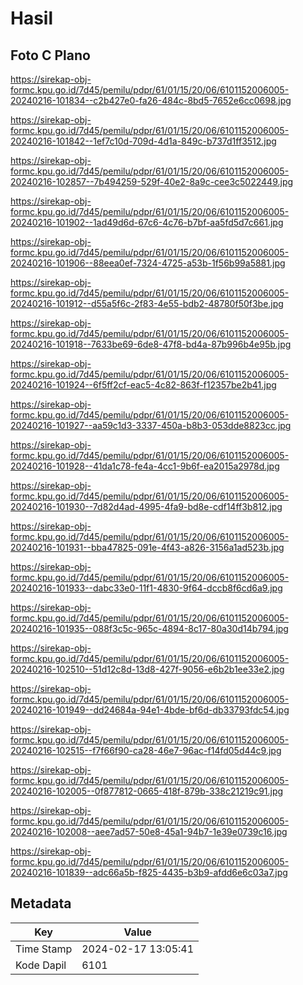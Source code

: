 # Hasil

## Foto C Plano

https://sirekap-obj-formc.kpu.go.id/7d45/pemilu/pdpr/61/01/15/20/06/6101152006005-20240216-101834--c2b427e0-fa26-484c-8bd5-7652e6cc0698.jpg

https://sirekap-obj-formc.kpu.go.id/7d45/pemilu/pdpr/61/01/15/20/06/6101152006005-20240216-101842--1ef7c10d-709d-4d1a-849c-b737d1ff3512.jpg

https://sirekap-obj-formc.kpu.go.id/7d45/pemilu/pdpr/61/01/15/20/06/6101152006005-20240216-102857--7b494259-529f-40e2-8a9c-cee3c5022449.jpg

https://sirekap-obj-formc.kpu.go.id/7d45/pemilu/pdpr/61/01/15/20/06/6101152006005-20240216-101902--1ad49d6d-67c6-4c76-b7bf-aa5fd5d7c661.jpg

https://sirekap-obj-formc.kpu.go.id/7d45/pemilu/pdpr/61/01/15/20/06/6101152006005-20240216-101906--88eea0ef-7324-4725-a53b-1f56b99a5881.jpg

https://sirekap-obj-formc.kpu.go.id/7d45/pemilu/pdpr/61/01/15/20/06/6101152006005-20240216-101912--d55a5f6c-2f83-4e55-bdb2-48780f50f3be.jpg

https://sirekap-obj-formc.kpu.go.id/7d45/pemilu/pdpr/61/01/15/20/06/6101152006005-20240216-101918--7633be69-6de8-47f8-bd4a-87b996b4e95b.jpg

https://sirekap-obj-formc.kpu.go.id/7d45/pemilu/pdpr/61/01/15/20/06/6101152006005-20240216-101924--6f5ff2cf-eac5-4c82-863f-f12357be2b41.jpg

https://sirekap-obj-formc.kpu.go.id/7d45/pemilu/pdpr/61/01/15/20/06/6101152006005-20240216-101927--aa59c1d3-3337-450a-b8b3-053dde8823cc.jpg

https://sirekap-obj-formc.kpu.go.id/7d45/pemilu/pdpr/61/01/15/20/06/6101152006005-20240216-101928--41da1c78-fe4a-4cc1-9b6f-ea2015a2978d.jpg

https://sirekap-obj-formc.kpu.go.id/7d45/pemilu/pdpr/61/01/15/20/06/6101152006005-20240216-101930--7d82d4ad-4995-4fa9-bd8e-cdf14ff3b812.jpg

https://sirekap-obj-formc.kpu.go.id/7d45/pemilu/pdpr/61/01/15/20/06/6101152006005-20240216-101931--bba47825-091e-4f43-a826-3156a1ad523b.jpg

https://sirekap-obj-formc.kpu.go.id/7d45/pemilu/pdpr/61/01/15/20/06/6101152006005-20240216-101933--dabc33e0-11f1-4830-9f64-dccb8f6cd6a9.jpg

https://sirekap-obj-formc.kpu.go.id/7d45/pemilu/pdpr/61/01/15/20/06/6101152006005-20240216-101935--088f3c5c-965c-4894-8c17-80a30d14b794.jpg

https://sirekap-obj-formc.kpu.go.id/7d45/pemilu/pdpr/61/01/15/20/06/6101152006005-20240216-102510--51d12c8d-13d8-427f-9056-e6b2b1ee33e2.jpg

https://sirekap-obj-formc.kpu.go.id/7d45/pemilu/pdpr/61/01/15/20/06/6101152006005-20240216-101949--dd24684a-94e1-4bde-bf6d-db33793fdc54.jpg

https://sirekap-obj-formc.kpu.go.id/7d45/pemilu/pdpr/61/01/15/20/06/6101152006005-20240216-102515--f7f66f90-ca28-46e7-96ac-f14fd05d44c9.jpg

https://sirekap-obj-formc.kpu.go.id/7d45/pemilu/pdpr/61/01/15/20/06/6101152006005-20240216-102005--0f877812-0665-418f-879b-338c21219c91.jpg

https://sirekap-obj-formc.kpu.go.id/7d45/pemilu/pdpr/61/01/15/20/06/6101152006005-20240216-102008--aee7ad57-50e8-45a1-94b7-1e39e0739c16.jpg

https://sirekap-obj-formc.kpu.go.id/7d45/pemilu/pdpr/61/01/15/20/06/6101152006005-20240216-101839--adc66a5b-f825-4435-b3b9-afdd6e6c03a7.jpg


## Metadata

| Key        | Value               |
| ---------- | ------------------- |
| Time Stamp | 2024-02-17 13:05:41 |
| Kode Dapil | 6101                |



